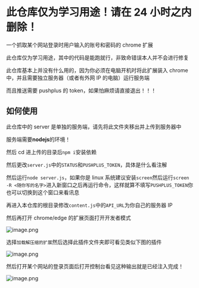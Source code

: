 # 此仓库仅为学习用途！请在 24 小时之内删除！

一个抓取某个网站登录时用户输入的账号和密码的 chrome 扩展

此仓库仅为学习用途，其中的代码是能跑就行，非致命错误本人并不会进行修复

此仓库基本上并没有什么用的，因为你必须在电脑开机时将此扩展装入 chrome 中，并且需要独立服务器（或者有外网 IP 的电脑）运行服务端

而且推送需要 pushplus 的 token，如果怕麻烦请直接退出！！！

## 如何使用

此仓库中的 server 是单独的服务端，请先将此文件夹移出并上传到服务器中

服务端需要**nodejs**的环境！

然后 cd 进上传的目录后`npm i`安装依赖

然后更改`server.js`中的`STATUS`和`PUSHPLUS_TOKEN`，具体是什么看注解

然后运行`node server.js`，如果你是 linux 系统建议安装`screen`然后运行`screen -R <随你写的名字>`进入新窗口之后再运行命令，这样就算不填写`PUSHPLUS_TOKEN`你也可以切换到这个窗口来看讯息

再进入本仓库的根目录修改`content.js`中的`API_URL`为你自己的服务器 IP

然后再打开 chrome/edge 的扩展页面打开开发者模式

![image.png](https://s2.loli.net/2023/12/27/fjslgAmtyUnG4Br.png)

选择`加载解压缩的扩展`然后选择此插件文件夹即可看见类似下图的插件

![image.png](https://s2.loli.net/2023/12/27/C27ZOUvKywnP8gB.png)

然后打开某个网站的登录页面后打开控制台看见这种输出就是已经注入完成！

![image.png](https://s2.loli.net/2023/12/27/fczrZEVgbhIajLG.png)
